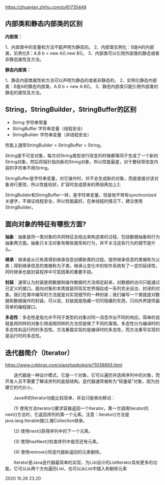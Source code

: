 https://zhuanlan.zhihu.com/p/61735448

## **内部类和静态内部类的区别**

**内部类：**

1、内部类中的变量和方法不能声明为静态的。
2、内部类实例化：B是A的内部类，实例化B：A.B b = new A().new B()。
3、内部类可以引用外部类的静态或者非静态属性及方法。

**静态内部类：**

1、静态内部类属性和方法可以声明为静态的或者非静态的。
2、实例化静态内部类：B是A的静态内部类，A.B b = new A.B()。
3、静态内部类只能引用外部类的静态的属性及方法。

## **String，StringBuilder，StringBuffer的区别**

- String 字符串常量
- StringBuffer 字符串变量（线程安全）
- StringBuilder 字符串变量（非线程安全）

性能上通常StringBuilder > StringBuffer > String。

String是不可变对象，每次对String类型进行改变的时候都等同于生成了一个新的String对象，然后将指针指向新的String对象，所以性能最差，对于要经常改变内容的字符串不用String。

StringBuffer是字符串变量，对它操作时，并不会生成新的对象，而是直接对该对象进行更改，所以性能较好。扩容时变成原来的两倍再加上2;

StringBuilder和StringBuffer一样，是字符串变量，但是他不带有synchronized关键字，不保证线程安全，所以性能最好。在单线程的情况下，建议使用StringBuilder。

## **面向对象的特征有哪些方面?**

**抽象**：抽象是将一类对象的共同特征总结出来构造类的过程，包括数据抽象和行为抽象两方面。抽象只关注对象有哪些属性和行为，并不关注这些行为的细节是什么。

**继承**：继承是从已有类得到继承信息创建新类的过程。提供继承信息的类被称为父类；得到继承信息的类被称为子类。继承让变化中的软件系统有了一定的延续性，同时继承也是封装程序中可变因素的重要手段。

**封装**：通常认为封装是把数据和操作数据的方法绑定起来，对数据的访问只能通过已定义的接口。面向对象的本质就是将现实世界描绘成一系列完全自治、封闭的对象。我们在类中编写的方法就是对实现细节的一种封装；我们编写一个类就是对数据和数据操作的封装。可以说，封装就是隐藏一切可隐藏的东西，只向外界提供最简单的编程接口。

**多态性**：多态性是指允许不同子类型的对象对同一消息作出不同的响应。简单的说就是用同样的对象引用调用同样的方法但是做了不同的事情。多态性分为编译时的多态性和运行时的多态性。方法重载实现的是编译时的多态性，而方法重写实现的是运行时的多态性。

## 迭代器简介（Iterator）

https://www.cnblogs.com/xiaozhaoboke/p/11038893.html

　　迭代器是一种设计模式，它是一个对象，它可以遍历并选择序列中的对象，而开发人员不需要了解该序列的底层结构。迭代器通常被称为“轻量级”对象，因为创建它的代价小。

　　Java中的Iterator功能比较简单，并且只能单向移动：

　　(1) 使用方法iterator()要求容器返回一个Iterator。第一次调用Iterator的next()方法时，它返回序列的第一个元素。注意：iterator()方法是java.lang.Iterable接口,被Collection继承。

　　(2) 使用next()获得序列中的下一个元素。

　　(3) 使用hasNext()检查序列中是否还有元素。

　　(4) 使用remove()将迭代器新返回的元素删除。

　　Iterator是Java迭代器最简单的实现，为List设计的ListIterator具有更多的功能，它可以从两个方向遍历List，也可以从List中插入和删除元素

2020 10.26 23.20
